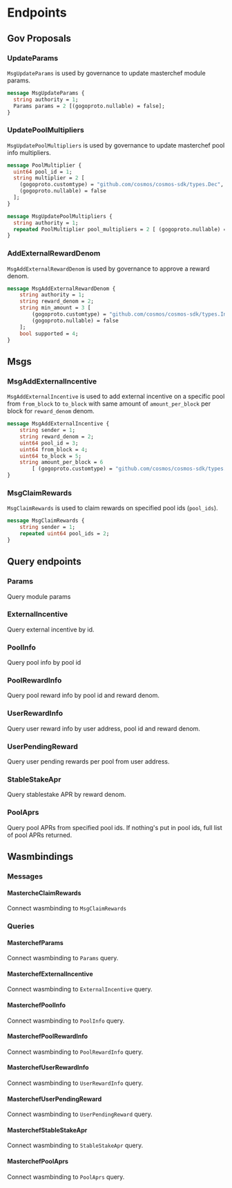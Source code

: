 <!--
order: 4
-->

# Endpoints

## Gov Proposals

### UpdateParams

`MsgUpdateParams` is used by governance to update masterchef module params.

```proto
message MsgUpdateParams {
  string authority = 1;
  Params params = 2 [(gogoproto.nullable) = false];
}
```

### UpdatePoolMultipliers

`MsgUpdatePoolMultipliers` is used by governance to update masterchef pool info multipliers.

```proto
message PoolMultiplier {
  uint64 pool_id = 1;
  string multiplier = 2 [
    (gogoproto.customtype) = "github.com/cosmos/cosmos-sdk/types.Dec",
    (gogoproto.nullable) = false
  ];
}

message MsgUpdatePoolMultipliers {
  string authority = 1;
  repeated PoolMultiplier pool_multipliers = 2 [ (gogoproto.nullable) = false ];
}
```

### AddExternalRewardDenom

`MsgAddExternalRewardDenom` is used by governance to approve a reward denom.

```proto
message MsgAddExternalRewardDenom {
    string authority = 1;
    string reward_denom = 2;
    string min_amount = 3 [
        (gogoproto.customtype) = "github.com/cosmos/cosmos-sdk/types.Int",
        (gogoproto.nullable) = false
    ];
    bool supported = 4;
}
```

## Msgs

### MsgAddExternalIncentive

`MsgAddExternalIncentive` is used to add external incentive on a specific pool from `from_block` to `to_block` with same amount of `amount_per_block` per block for `reward_denom` denom.

```proto
message MsgAddExternalIncentive {
    string sender = 1;
    string reward_denom = 2;
    uint64 pool_id = 3;
    uint64 from_block = 4;
    uint64 to_block = 5;
    string amount_per_block = 6
        [ (gogoproto.customtype) = "github.com/cosmos/cosmos-sdk/types.Int", (gogoproto.nullable) = false];
}
```

### MsgClaimRewards

`MsgClaimRewards` is used to claim rewards on specified pool ids (`pool_ids`).

```proto
message MsgClaimRewards {
    string sender = 1;
    repeated uint64 pool_ids = 2;
}
```

## Query endpoints

### Params

Query module params

### ExternalIncentive

Query external incentive by id.

### PoolInfo

Query pool info by pool id

### PoolRewardInfo

Query pool reward info by pool id and reward denom.

### UserRewardInfo

Query user reward info by user address, pool id and reward denom.

### UserPendingReward

Query user pending rewards per pool from user address.

### StableStakeApr

Query stablestake APR by reward denom.

### PoolAprs

Query pool APRs from specified pool ids. If nothing's put in pool ids, full list of pool APRs returned.

## Wasmbindings

### Messages

#### MastercheClaimRewards

Connect wasmbinding to `MsgClaimRewards`

### Queries

#### MasterchefParams

Connect wasmbinding to `Params` query.

#### MasterchefExternalIncentive

Connect wasmbinding to `ExternalIncentive` query.

#### MasterchefPoolInfo

Connect wasmbinding to `PoolInfo` query.

#### MasterchefPoolRewardInfo

Connect wasmbinding to `PoolRewardInfo` query.

#### MasterchefUserRewardInfo

Connect wasmbinding to `UserRewardInfo` query.

#### MasterchefUserPendingReward

Connect wasmbinding to `UserPendingReward` query.

#### MasterchefStableStakeApr

Connect wasmbinding to `StableStakeApr` query.

#### MasterchefPoolAprs

Connect wasmbinding to `PoolAprs` query.
